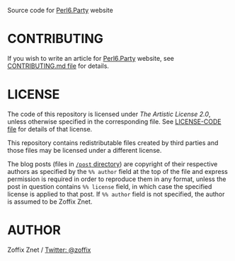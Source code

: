 Source code for [Perl6.Party](http://perl6.party) website

# CONTRIBUTING

If you wish to write an article for [Perl6.Party](http://perl6.party) website,
see [CONTRIBUTING.md file](CONTRIBUTING.md) for details.

# LICENSE

The code of this repository is licensed under *The Artistic License 2.0*,
unless otherwise specified in the corresponding file.
See [LICENSE-CODE file](LICENSE-CODE) for details of that license.

This repository contains redistributable files created by third parties and
those files may be licensed under a different license.

The blog posts (files in [`/post`
directory](https://github.com/zoffixznet/perl6.party/tree/master/post)) are
copyright of their respective authors as specified by the `%% author` field at
the top of the file and express permission is required in
order to reproduce them in any format, unless the post in question contains
`%% license` field, in which case the specified license is applied to that
post. If `%% author` field is not specified, the author is assumed to be
Zoffix Znet.

# AUTHOR

Zoffix Znet [<cpan at zoffix.com>](mailto:cpan@zoffix.com) /
[Twitter: @zoffix](https://twitter.com/zoffix)
